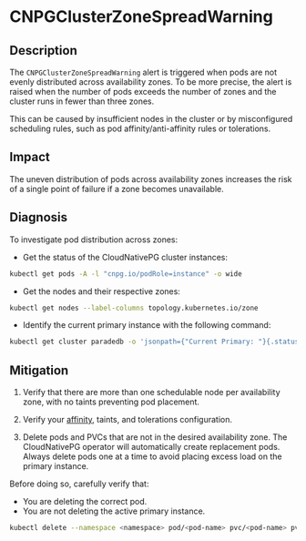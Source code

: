 # CNPGClusterZoneSpreadWarning

## Description

The `CNPGClusterZoneSpreadWarning` alert is triggered when pods are not evenly distributed across availability zones. To be more precise, the alert is raised when the number of pods exceeds the number of zones and the cluster runs in fewer than three zones.

This can be caused by insufficient nodes in the cluster or by misconfigured scheduling rules, such as pod affinity/anti-affinity rules or tolerations.

## Impact

The uneven distribution of pods across availability zones increases the risk of a single point of failure if a zone becomes unavailable.

## Diagnosis

To investigate pod distribution across zones:

- Get the status of the CloudNativePG cluster instances:

```bash
kubectl get pods -A -l "cnpg.io/podRole=instance" -o wide
```

- Get the nodes and their respective zones:

```bash
kubectl get nodes --label-columns topology.kubernetes.io/zone
```

- Identify the current primary instance with the following command:

```bash
kubectl get cluster paradedb -o 'jsonpath={"Current Primary: "}{.status.currentPrimary}{"; Target Primary: "}{.status.targetPrimary}{"\n"}' --namespace <namespace>
```

## Mitigation

1. Verify that there are more than one schedulable node per availability zone, with no taints preventing pod placement.

2. Verify your [affinity](https://kubernetes.io/docs/concepts/scheduling-eviction/assign-pod-node/), taints, and tolerations configuration.

3. Delete pods and PVCs that are not in the desired availability zone. The CloudNativePG operator will automatically create replacement pods. Always delete pods one at a time to avoid placing excess load on the primary instance.

Before doing so, carefully verify that:

- You are deleting the correct pod.
- You are not deleting the active primary instance.

```bash
kubectl delete --namespace <namespace> pod/<pod-name> pvc/<pod-name> pvc/<pod-name>-wal
```
